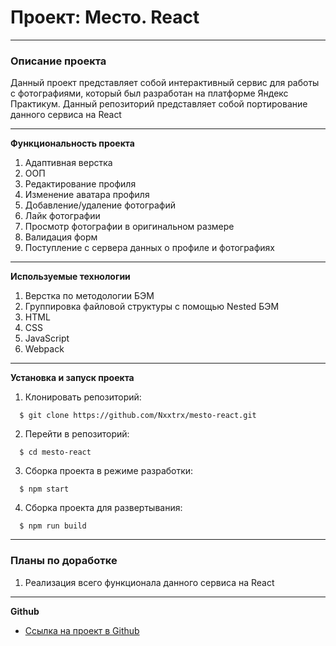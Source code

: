 # Проект: Место. React

------------------------------------------------------------------------

### Описание проекта

Данный проект представляет собой интерактивный сервис для работы с фотографиями, который был разработан на платформе Яндекс Практикум. Данный репозиторий представляет собой портирование данного сервиса на React

------------------------------------------------------------------------

**Функциональность проекта**

1. Адаптивная верстка
2. ООП
3. Редактирование профиля
4. Изменение аватара профиля
5. Добавление/удаление фотографий
6. Лайк фотографии
7. Просмотр фотографии в оригинальном размере
8. Валидация форм
9. Поступление с сервера данных о профиле и фотографиях

------------------------------------------------------------------------

**Используемые технологии**

1. Верстка по методологии БЭМ
2. Группировка файловой структуры с помощью Nested БЭМ
3. HTML
4. CSS
5. JavaScript
6. Webpack

------------------------------------------------------------------------

**Установка и запуск проекта**

1. Клонировать репозиторий:
```
  $ git clone https://github.com/Nxxtrx/mesto-react.git
```
2. Перейти в репозиторий:
```
  $ cd mesto-react
```
3. Сборка проекта в режиме разработки:
```
  $ npm start
```
4. Сборка проекта для развертывания:
```
  $ npm run build
```

------------------------------------------------------------------------

### Планы по доработке

1. Реализация всего функционала данного сервиса на React

------------------------------------------------------------------------

**Github**

* [Ссылка на проект в Github](https://nxxtrx.github.io/mesto-react/)
